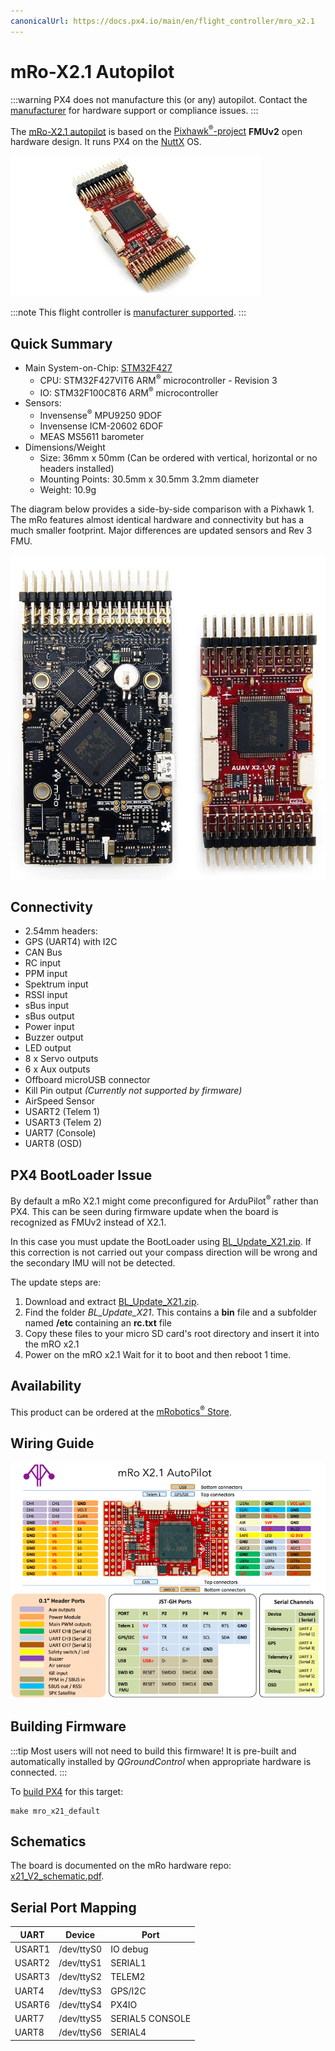 ```yaml
---
canonicalUrl: https://docs.px4.io/main/en/flight_controller/mro_x2.1
---
```


# mRo-X2.1 Autopilot

:::warning
PX4 does not manufacture this (or any) autopilot.
Contact the [manufacturer](https://store.mrobotics.io/) for hardware support or compliance issues.
:::

The [mRo-X2.1 autopilot](http://www.mRobotics.io/) is based on the [Pixhawk<sup>&reg;</sup>-project](https://pixhawk.org/) **FMUv2** open hardware design.
It runs PX4 on the [NuttX](https://nuttx.apache.org/) OS.

![mRo X2.1](../../assets/flight_controller/mro/mro_x2.1.jpg)

:::note
This flight controller is [manufacturer supported](../flight_controller/autopilot_manufacturer_supported.md).
:::

## Quick Summary

* Main System-on-Chip: [STM32F427](http://www.st.com/web/en/catalog/mmc/FM141/SC1169/SS1577/LN1789)
  * CPU: STM32F427VIT6 ARM<sup>&reg;</sup> microcontroller - Revision 3
  * IO: STM32F100C8T6 ARM<sup>&reg;</sup> microcontroller
* Sensors:
  * Invensense<sup>&reg;</sup> MPU9250 9DOF
  * Invensense ICM-20602 6DOF
  * MEAS MS5611 barometer
* Dimensions/Weight
  * Size: 36mm x 50mm
    (Can be ordered with vertical, horizontal or no headers installed)
  * Mounting Points: 30.5mm x 30.5mm 3.2mm diameter
  * Weight: 10.9g

The diagram below provides a side-by-side comparison with a Pixhawk 1. The mRo features almost identical hardware and connectivity but
has a much smaller footprint. Major differences are updated sensors and Rev 3 FMU.

![Mro Pixhawk 1 vs X2.1 comparison](../../assets/flight_controller/mro/px1_x21.jpg)


## Connectivity

* 2.54mm headers:
* GPS (UART4) with I2C
* CAN Bus
* RC input
* PPM input
* Spektrum input
* RSSI input
* sBus input
* sBus output
* Power input
* Buzzer output
* LED output
* 8 x Servo outputs
* 6 x Aux outputs
* Offboard microUSB connector
* Kill Pin output *(Currently not supported by firmware)*
* AirSpeed Sensor
* USART2 (Telem 1)
* USART3 (Telem 2)
* UART7 (Console)
* UART8 (OSD)

## PX4 BootLoader Issue

By default a mRo X2.1 might come preconfigured for ArduPilot<sup>&reg;</sup> rather than PX4. This 
can be seen during firmware update when the board is recognized as FMUv2 instead of X2.1.

In this case you must update the BootLoader using [BL_Update_X21.zip](https://github.com/PX4/px4_user_guide/raw/master/assets/hardware/BL_Update_X21.zip).
If this correction is not carried out your compass direction will be wrong and the
secondary IMU will not be detected. 

The update steps are:
1. Download and extract [BL_Update_X21.zip](https://github.com/PX4/px4_user_guide/raw/master/assets/hardware/BL_Update_X21.zip).
2. Find the folder *BL_Update_X21*. This contains a **bin** file and a subfolder named **/etc** containing an **rc.txt** file
3. Copy these files to your micro SD card's root directory and insert it into the mRO x2.1
4. Power on the mRO x2.1 Wait for it to boot and then reboot 1 time.

## Availability

This product can be ordered at the [mRobotics<sup>&reg;</sup> Store](https://store.mrobotics.io/mRo-X2-1-Rev-2-p/m10021a.htm).
 
## Wiring Guide

![mRo_X2.1_Wiring](../../assets/flight_controller/mro/mro_x21_wiring.png)

## Building Firmware

:::tip
Most users will not need to build this firmware!
It is pre-built and automatically installed by *QGroundControl* when appropriate hardware is connected.
:::

To [build PX4](../dev_setup/building_px4.md) for this target:
```
make mro_x21_default
```

## Schematics

The board is documented on the mRo hardware repo: [x21_V2_schematic.pdf](https://github.com/mRoboticsIO/Hardware/blob/master/X2.1/Docs/x21_V2_schematic.pdf).


## Serial Port Mapping

UART | Device | Port
--- | --- | ---
USART1 | /dev/ttyS0 | IO debug
USART2 | /dev/ttyS1 | SERIAL1
USART3 | /dev/ttyS2 | TELEM2
UART4 | /dev/ttyS3 | GPS/I2C
USART6 | /dev/ttyS4 | PX4IO
UART7 | /dev/ttyS5 | SERIAL5 CONSOLE
UART8 | /dev/ttyS6 | SERIAL4

<!-- Note: Got ports using https://github.com/PX4/px4_user_guide/pull/672#issuecomment-598198434 -->